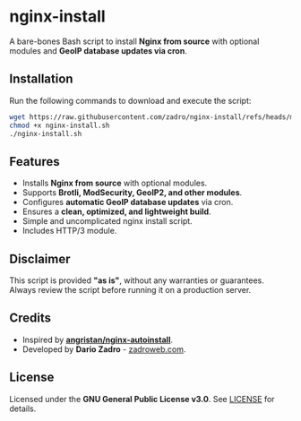 # nginx-install

A bare-bones Bash script to install **Nginx from source** with optional modules and **GeoIP database updates via cron**.

## Installation

Run the following commands to download and execute the script:

```bash
wget https://raw.githubusercontent.com/zadro/nginx-install/refs/heads/main/nginx-install.sh
chmod +x nginx-install.sh
./nginx-install.sh
```

## Features
- Installs **Nginx from source** with optional modules.
- Supports **Brotli, ModSecurity, GeoIP2, and other modules**.
- Configures **automatic GeoIP database updates** via cron.
- Ensures a **clean, optimized, and lightweight build**.
- Simple and uncomplicated nginx install script.
- Includes HTTP/3 module. 

## Disclaimer
This script is provided **"as is"**, without any warranties or guarantees.  
Always review the script before running it on a production server.

## Credits
- Inspired by **[angristan/nginx-autoinstall](https://github.com/angristan/nginx-autoinstall)**.
- Developed by **Dario Zadro** - [zadroweb.com](https://zadroweb.com).

## License
Licensed under the **GNU General Public License v3.0**. See [LICENSE](LICENSE) for details.
